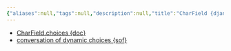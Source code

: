 ```yaml
---
{"aliases":null,"tags":null,"description":null,"title":"CharField {django} {choices}","created":"2023-07-19T17:14:13","updated":"2023-07-19T17:14:57","dg-publish":true,"permalink":"/docs/CharField {django} {choices}/","dgPassFrontmatter":true}
---
```


- [CharField.choices {doc}](https://docs.djangoproject.com/en/4.2/ref/models/fields/#choices)  
- [conversation of dynamic choices {sof}](https://stackoverflow.com/questions/6001986/dynamic-choices-field-in-django-models)
